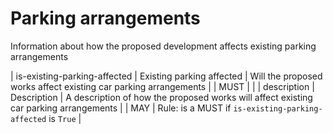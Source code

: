 # Parking arrangements

Information about how the proposed development affects existing parking arrangements


| is-existing-parking-affected | Existing parking affected | Will the proposed works affect existing car parking arrangements |  | MUST |  |
| description | Description | A description of how the proposed works will affect existing car parking arrangements |  | MAY | Rule: is a MUST if `is-existing-parking-affected` is `True` |

